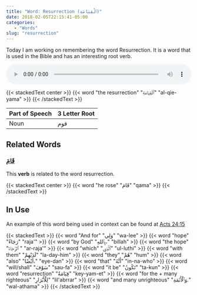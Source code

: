 ```yaml
---
title: "Word: Resurrection (ٱلْقِيَامَةِ)"
date: 2018-02-05T22:15:41-05:00
categories:
   - "Words"
slug: "resurrection"
---
```


Today I am working on remembering the word Resurrection. It is a word that is used in the Bible and has an interesting root verb.

<audio controls="controls" style="width: 100%;">
  <source src="/arabic/audio/resurrection.mp3" type="audio/mp3">
</audio>

{{< stackedText center >}}
   {{< word "the resurrection" "ٱلْقِيَامَةِ" "al-qie-yama" >}}
{{< /stackedText >}}

| Part of Speech | 3 Letter Root |
| ---------------|---------------|
| Noun | قوم |

## Related Words

### [قَامَ](https://en.wiktionary.org/wiki/%D9%82%D9%88%D9%85#Etymology_1)

This **verb** is related to the word resurrection.

{{< stackedText center >}}
   {{< word "he rose" "قَامَ" "qama" >}}
{{< /stackedText >}}

## In Use

An example of this word being used in context can be found at [Acts
24:15](https://www.jw.org/en/publications/bible/study-bible/books/acts/24/#v44024015)

{{< stackedText >}}
   {{< word "And for" "وَلِي" "wa-lee" >}}
   {{< word "hope" "رَجَاءٌ" "raja'" >}}
   {{< word "by God" "بِٱللهِ،" "billah" >}}
   {{< word "the hope" "ٱلرَّجَاءُ " "ar-raja'" >}}
   {{< word "which" "ٱلَّذِي" "ul-luthi" >}}
   {{< word "with them" "لَدَيْهِمْ" "la-day-him" >}}
   {{< word "they" "هُمْ" "hum" >}}
   {{< word "also" "أَيْضًا،" "eye-dan" >}}
   {{< word "that" "أَنَّهُ" "in-na-who" >}}
   {{< word "will/shall" "سَوْفَ" "sau-fa" >}}
   {{< word "it be" "تَكُونُ" "ta-kun" >}}
   {{< word "resurrection" "قِيَامَةٌ" "key-yam-et" >}}
   {{< word "for the + many righteous" "لِلْأَبْرَارِ" "lil'abrrar" >}}
   {{< word "and many unrighteous" "وَٱلْأَثَمَةِ." "wal-athama" >}}
{{< /stackedText >}}

